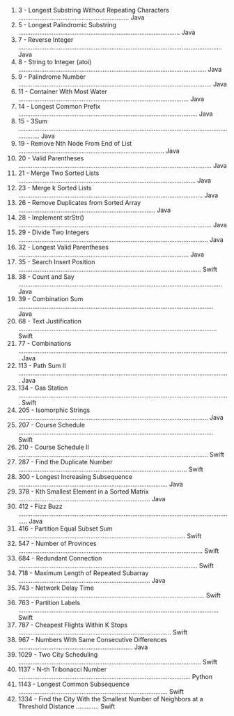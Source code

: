 
1.  3 - Longest Substring Without Repeating Characters ............................................................... Java
2.  5 - Longest Palindromic Substring ............................................................................................ Java
3.  7 - Reverse Integer .................................................................................................................... Java
4.  8 - String to Integer (atoi) ........................................................................................................... Java
5.  9 - Palindrome Number .............................................................................................................. Java
6.  11 - Container With Most Water ................................................................................................. Java
7.  14 - Longest Common Prefix ...................................................................................................... Java
8.  15 - 3Sum ................................................................................................................................... Java
9.  19 - Remove Nth Node From End of List ................................................................................... Java
10. 20 - Valid Parentheses .............................................................................................................. Java
11. 21 - Merge Two Sorted Lists ..................................................................................................... Java
12. 23 - Merge k Sorted Lists ......................................................................................................... Java
13. 26 - Remove Duplicates from Sorted Array .............................................................................. Java
14. 28 - Implement strStr() .............................................................................................................. Java
15. 29 - Divide Two Integers ............................................................................................................ Java
16. 32 - Longest Valid Parentheses ................................................................................................. Java
17. 35 - Search Insert Position ........................................................................................................ Swift
18. 38 - Count and Say .................................................................................................................... Java
19. 39 - Combination Sum ............................................................................................................... Java
20. 68 - Text Justification ................................................................................................................. Swift
21. 77 - Combinations ........................................................................................................................ Java
22. 113 - Path Sum II ........................................................................................................................ Java
23. 134 - Gas Station ........................................................................................................................ Swift
24. 205 - Isomorphic Strings ............................................................................................................ Java
25. 207 - Course Schedule ............................................................................................................... Swift
26. 210 - Course Schedule II ............................................................................................................ Swift
27. 287 - Find the Duplicate Number ................................................................................................ Swift
28. 300 - Longest Increasing Subsequence ..................................................................................... Java
29. 378 - Kth Smallest Element in a Sorted Matrix ........................................................................... Java
30. 412 - Fizz Buzz ............................................................................................................................ Java
31. 416 - Partition Equal Subset Sum ............................................................................................... Swift
32. 547 - Number of Provinces ......................................................................................................... Swift
33. 684 - Redundant Connection ...................................................................................................... Swift
34. 718 - Maximum Length of Repeated Subarray ........................................................................... Java
35. 743 - Network Delay Time .......................................................................................................... Swift
36. 763 - Partition Labels .................................................................................................................. Swift
37. 787 - Cheapest Flights Within K Stops ....................................................................................... Swift
38. 967 - Numbers With Same Consecutive Differences ................................................................. Java
39. 1029 - Two City Scheduling ........................................................................................................ Swift
40. 1137 - N-th Tribonacci Number .................................................................................................. Python
41. 1143 - Longest Common Subsequence ..................................................................................... Swift
42. 1334 - Find the City With the Smallest Number of Neighbors at a Threshold Distance ............. Swift
